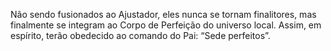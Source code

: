 ﻿Não sendo fusionados ao Ajustador, eles nunca se tornam finalitores, mas finalmente se integram ao Corpo de Perfeição do universo local. Assim, em espírito, terão obedecido ao comando do Pai: “Sede perfeitos”.